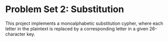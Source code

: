 # Problem Set 2: Substitution

This project implements a monoalphabetic substitution cypher, where each letter in the plaintext is replaced by a corresponding letter in a given 26-character key.